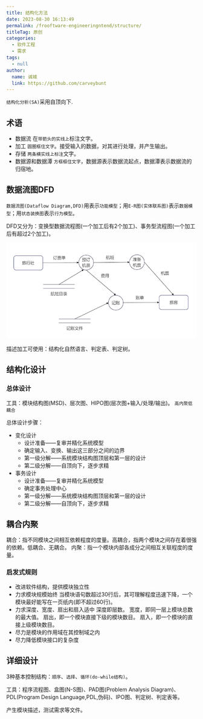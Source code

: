 ```yaml
---
title: 结构化方法
date: 2023-08-30 16:13:49
permalink: /frooftware-engineeringntend/structure/
titleTag: 原创
categories: 
  - 软件工程
  - 需求
tags: 
  - null
author: 
  name: 诚城
  link: https://github.com/carveybunt
---
```


`结构化分析(SA)`采用自顶向下.

## 术语

- 数据流
在`带箭头的实线上`标注文字。
- 加工
`圆圈框住文字`。接受输入的数据，对其进行处理，并产生输出。
- 存储
`两条横实线上标注`文字。
- 数据源和数据潭
`方框框住文字`，数据源表示数据流起点，数据潭表示数据流的归宿地。

## 数据流图DFD

`数据流图(Dataflow Diagram,DFD)`用表示`功能模型`；用`E-R图(实体联系图)`表示`数据模型`；用`状态装换图`表示`行为模型`。

DFD又分为：变换型数据流程图(一个加工后有2个加工)、事务型流程图(一个加工后有超过2个加工)。

![机票预定系统](./../.vuepress/public/img/DFD/机票预定系统DFD.png)

描述加工可使用：结构化自然语言、判定表、判定树。

## 结构化设计

### 总体设计

工具：模块结构图(MSD)、层次图、HIPO图(层次图+输入/处理/输出)。 `高内聚低耦合`

总体设计步骤：

- 变化设计
  - 设计准备——复审并精化系统模型
  - 确定输入、变换、输出这三部分之间的边界
  - 第一级分解——系统模块结构图顶层和第一层的设计
  - 第二级分解——自顶向下，逐步求精
- 事务设计
  - 设计准备——复审并精化系统模型
  - 确定事务处理中心
  - 第一级分解——系统模块结构图顶层和第一层的设计
  - 第二级分解——自顶向下，逐步求精

## 耦合内聚

耦合：指不同模块之间相互依赖程度的度量。高耦合，指两个模块之间存在着很强的依赖。低耦合、无耦合。
内聚：指一个模块内部各成分之间相互关联程度的度量。

### 启发式规则

- 改进软件结构，提供模块独立性
- 力求模块规模始终
当模块语句数超过30行后，其可理解程度迅速下降，一个模块最好能写在一页纸内(即不超过60行)。
- 力求深度、宽度、扇出和扇入适中
深度即层数。
宽度，即同一层上模块总数的最大值。
扇出，即一个模块直接下级的模块数目。
扇入，即一个模块的直接上级模块数目。
- 尽力是模块的作用域在其控制域之内
- 尽力降低模块接口的复杂度

## 详细设计

3种基本控制结构：`顺序`、`选择`、`循环(do-while结构)`。

工具：程序流程图、盒图(N-S图)、PAD图(Problem Analysis Diagram)、PDL(Program Design Language,PDL,伪码)、IPO图、判定树、判定表等。

产生模块描述，测试需求等文件。
